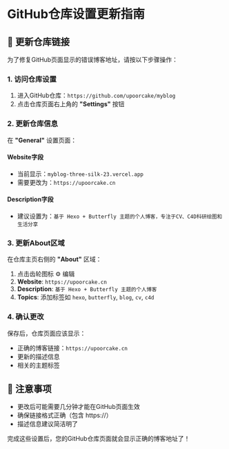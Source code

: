 # GitHub仓库设置更新指南

## 🔗 更新仓库链接

为了修复GitHub页面显示的错误博客地址，请按以下步骤操作：

### 1. 访问仓库设置
1. 进入GitHub仓库：`https://github.com/upoorcake/myblog`
2. 点击仓库页面右上角的 **"Settings"** 按钮

### 2. 更新仓库信息
在 **"General"** 设置页面：

#### Website字段
- 当前显示：`myblog-three-silk-23.vercel.app`
- 需要更改为：`https://upoorcake.cn`

#### Description字段
- 建议设置为：`基于 Hexo + Butterfly 主题的个人博客，专注于CV、C4D科研绘图和生活分享`

### 3. 更新About区域
在仓库主页右侧的 **"About"** 区域：
1. 点击齿轮图标 ⚙️ 编辑
2. **Website**: `https://upoorcake.cn`
3. **Description**: `基于 Hexo + Butterfly 主题的个人博客`
4. **Topics**: 添加标签如 `hexo`, `butterfly`, `blog`, `cv`, `c4d`

### 4. 确认更改
保存后，仓库页面应该显示：
- 正确的博客链接：`https://upoorcake.cn`
- 更新的描述信息
- 相关的主题标签

## 📝 注意事项

- 更改后可能需要几分钟才能在GitHub页面生效
- 确保链接格式正确（包含 https://）
- 描述信息建议简洁明了

完成这些设置后，您的GitHub仓库页面就会显示正确的博客地址了！
